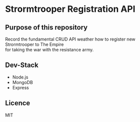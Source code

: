 # Strormtrooper Registration API

## Purpose of this repository

Record the fundamental CRUD API weather how to register new Strormtrooper to The Empire <br>
for taking the war with the resistance army.

## Dev-Stack

- Node.js
- MongoDB
- Express

## Licence
MIT
